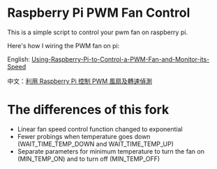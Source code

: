 # Raspberry Pi PWM Fan Control

This is a simple script to control your pwm fan on raspberry pi.

Here's how I wiring the PWM fan on pi:

English: [Using-Raspberry-Pi-to-Control-a-PWM-Fan-and-Monitor-its-Speed](https://blog.driftking.tw/2019/11/Using-Raspberry-Pi-to-Control-a-PWM-Fan-and-Monitor-its-Speed/)

中文：[利用 Raspberry Pi 控制 PWM 風扇及轉速偵測](https://blog.driftking.tw/2019/11/Using-Raspberry-Pi-to-Control-a-PWM-Fan-and-Monitor-its-Speed/)

# The differences of this fork

* Linear fan speed control function changed to exponential
* Fewer probings when temperature goes down (WAIT_TIME_TEMP_DOWN and WAIT_TIME_TEMP_UP)
* Separate parameters for minimum temperature to turn the fan on (MIN_TEMP_ON) and to turn off (MIN_TEMP_OFF)
